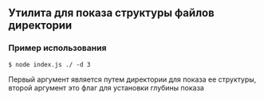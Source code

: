 ## Утилита для показа структуры файлов директории

### Пример использования

```
$ node index.js ./ -d 3
```

Первый аргумент является путем директории для показа ее структуры, второй аргумент это флаг для установки глубины показа
